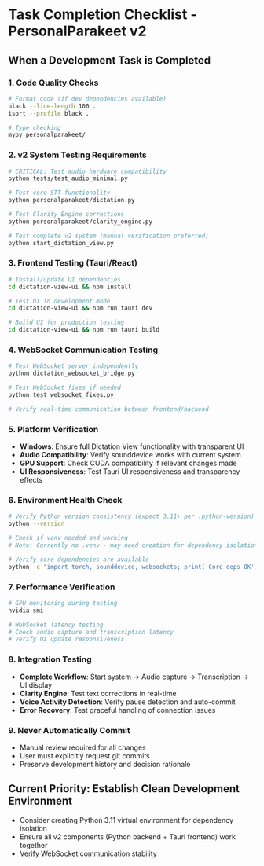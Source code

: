 # Task Completion Checklist - PersonalParakeet v2

## When a Development Task is Completed

### 1. Code Quality Checks
```bash
# Format code (if dev dependencies available)
black --line-length 100 .
isort --profile black .

# Type checking
mypy personalparakeet/
```

### 2. v2 System Testing Requirements
```bash
# CRITICAL: Test audio hardware compatibility
python tests/test_audio_minimal.py

# Test core STT functionality  
python personalparakeet/dictation.py

# Test Clarity Engine corrections
python personalparakeet/clarity_engine.py

# Test complete v2 system (manual verification preferred)
python start_dictation_view.py
```

### 3. Frontend Testing (Tauri/React)
```bash
# Install/update UI dependencies
cd dictation-view-ui && npm install

# Test UI in development mode
cd dictation-view-ui && npm run tauri dev

# Build UI for production testing
cd dictation-view-ui && npm run tauri build
```

### 4. WebSocket Communication Testing
```bash
# Test WebSocket server independently
python dictation_websocket_bridge.py

# Test WebSocket fixes if needed
python test_websocket_fixes.py

# Verify real-time communication between frontend/backend
```

### 5. Platform Verification
- **Windows**: Ensure full Dictation View functionality with transparent UI
- **Audio Compatibility**: Verify sounddevice works with current system
- **GPU Support**: Check CUDA compatibility if relevant changes made
- **UI Responsiveness**: Test Tauri UI responsiveness and transparency effects

### 6. Environment Health Check
```bash
# Verify Python version consistency (expect 3.11+ per .python-version)
python --version

# Check if venv needed and working
# Note: Currently no .venv - may need creation for dependency isolation

# Verify core dependencies are available
python -c "import torch, sounddevice, websockets; print('Core deps OK')"
```

### 7. Performance Verification
```bash
# GPU monitoring during testing
nvidia-smi

# WebSocket latency testing
# Check audio capture and transcription latency
# Verify UI update responsiveness
```

### 8. Integration Testing
- **Complete Workflow**: Start system → Audio capture → Transcription → UI display
- **Clarity Engine**: Test text corrections in real-time
- **Voice Activity Detection**: Verify pause detection and auto-commit
- **Error Recovery**: Test graceful handling of connection issues

### 9. Never Automatically Commit
- Manual review required for all changes
- User must explicitly request git commits
- Preserve development history and decision rationale

## Current Priority: Establish Clean Development Environment
- Consider creating Python 3.11 virtual environment for dependency isolation
- Ensure all v2 components (Python backend + Tauri frontend) work together
- Verify WebSocket communication stability